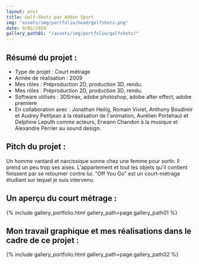 ```yaml
---
layout: post
title: Golf-Shotz par Addon Sport
img: "assets/img/portfolio/head/golfshotz.png"
date: 9/02/2019
gallery_path01: "/assets/img/portfolio/golfshotz/"
---
```


## Résumé du projet :
  - Type de projet : Court métrage
  - Année de réalisation : 2009
  - Mes rôles : Préproduction 2D, production 3D, rendu.
  - Mes rôles : Préproduction 2D, production 3D, rendu.
  - Software utilisés : 3DSmax, adobe photoshop, adobe after effect, adobe premiere
  - En collaboration avec : Jonathan Heilig, Romain Viviet, Anthony Boudimir et Audrey Petitjean à la réalisation de l'animation, Aurélien Portehaut et Delphine Leputh comme acteurs, Erwann Chandon à la musique et Alexandre Perrier au sound design.

## Pitch du projet :
Un homme vantard et narcissique sonne chez une femme pour sortir. Il prend un peu trop ses aises. L'appartement et tout les objets qu'il contient finissent par se retourner contre lui. "Off You Go" est un court-métrage étudiant sur lequel je suis intervenu.

## Un aperçu du court métrage :
{% include gallery_portfolio.html gallery_path=page.gallery_path01 %}

## Mon travail graphique et mes réalisations dans le cadre de ce projet :

{% include gallery_portfolio.html gallery_path=page.gallery_path02 %}
